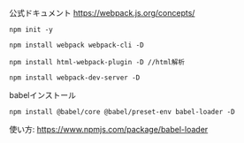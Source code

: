 公式ドキュメント
https://webpack.js.org/concepts/

```shell script
npm init -y
```
```shell script
npm install webpack webpack-cli -D
```

```shell script
npm install html-webpack-plugin -D //html解析
```
```shell script
npm install webpack-dev-server -D
```

babelインストール
```shell script
npm install @babel/core @babel/preset-env babel-loader -D
```
使い方:
https://www.npmjs.com/package/babel-loader
